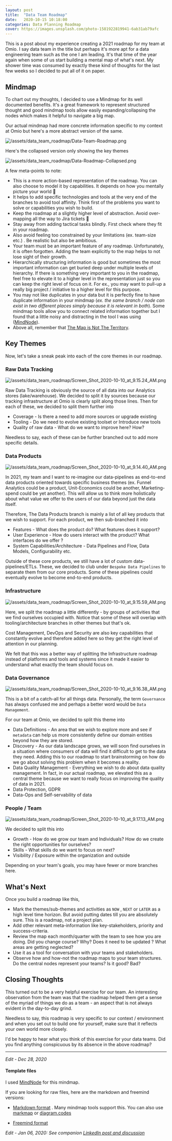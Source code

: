 ```yaml
---
layout: post
title:  "Data Team Roadmap"
date:   2020-10-15 10:18:00
categories: Data Planning Roadmap
cover: https://images.unsplash.com/photo-1581922819941-6ab31ab79afc
---
```


This is a post about my experience creating a 2021 roadmap for my team at Omio. I say data team in the title but perhaps it's more apt for a data engineering team such as the one I am leading. It's that time of the year again when some of us start building a mental map of what's next. My shower time was consumed by exactly these kind of thoughts for the last few weeks so I decided to put all of it on paper.

## Mindmap

To chart out my thoughts, I decided to use a Mindmap for its well documented benefits. It's a great framework to represent structured thought and good mindmap tools allow easily expanding/collapsing the nodes which makes it helpful to navigate a big map. 

Our actual mindmap had more concrete information specific to my context at Omio but here's a more abstract version of the same.

![/assets/data_team_roadmap/Data-Team-Roadmap.png](/assets/data_team_roadmap/Data-Team-Roadmap.png)

Here's the collapsed version only showing the key themes

![/assets/data_team_roadmap/Data-Roadmap-Collapsed.png](/assets/data_team_roadmap/Data-Roadmap-Collapsed.png)

A few meta-points to note:

- This is a more action-based representation of the roadmap. You can also choose to model it by capabilities. It depends on how you mentally picture your world 🙂
- It helps to add specific technologies and tools at the very end of the branches to avoid tool affinity. Think first of the problems you want to solve or capabilities you wish to build.
- Keep the roadmap at a slightly higher level of abstraction. Avoid over-mapping all the way to Jira tickets 🙂
- Stay away from adding tactical tasks blindly. First check where they fit in your roadmap.
- Also avoid feeling too constrained by your limitations (ex. team-size etc.) . Be realistic but also be ambitious.
- Your team must be an important feature of any roadmap. Unfortunately, it is often forgotten. Adding the team explicitly to the map helps to not lose sight of their growth.
- Hierarchically structuring information is good but sometimes the most important information can get buried deep under multiple levels of hierarchy. If there is something very important to you in the roadmap, feel free to elevate it to a higher level in the representation just so you can keep the right level of focus on it. For ex., you may want to pull-up a really big project / initiative to a higher level for this purpose.
- You may not like duplicates in your data but it is perfectly fine to have duplicate information in your mindmap (*ex. the same branch / node can exist in two different places simply because it is relevant in both*). Some mindmap tools allow you to connect related information together but I found that a little noisy and distracting in the tool I was using ([MindNode](https://mindnode.com/)).
- Above all, remember that [The Map is Not The Territory](https://fs.blog/2015/11/map-and-territory/).

## Key Themes

Now, let's take a sneak peak into each of the core themes in our roadmap. 

### Raw Data Tracking

![/assets/data_team_roadmap/Screen_Shot_2020-10-10_at_9.15.24_AM.png](/assets/data_team_roadmap/Screen_Shot_2020-10-10_at_9.15.24_AM.png)

Raw Data Tracking is obviously the source of all data into our Analytics stores (lake/warehouse). We decided to split it by sources because our tracking infrastructure at Omio is clearly split along those lines. Then for each of these, we decided to split them further into 

- Coverage - Is there a need to add more sources or upgrade existing
- Tooling - Do we need to evolve existing toolset or Introduce new tools
- Quality of raw data -  What do we want to improve here? How?

Needless to say, each of these can be further branched out to add more specific details. 

### Data Products

![/assets/data_team_roadmap/Screen_Shot_2020-10-10_at_9.14.40_AM.png](/assets/data_team_roadmap/Screen_Shot_2020-10-10_at_9.14.40_AM.png)

In 2021, my team and I want to re-imagine our data-pipelines as end-to-end data products oriented towards specific business themes (ex. Funnel Analytics could be a product, Unit-Economics could be another, Marketing-spend could be yet another). This will allow us to think more holistically about what value we offer to the users of our data beyond just the data itself. 

Therefore, The Data Products branch is mainly a list of all key products that we wish to support. For each product, we then sub-branched it into 

- Features - What does the product do? What features does it support?
- User Experience - How do users interact with the product? What interfaces do we offer ?
- System Capabilities/Architecture - Data Pipelines and Flow, Data Models, Configurability etc.

Outside of these core products, we still have a lot of custom data-pipelines/ETLs. These, we decided to club under `Bespoke Data Pipelines` to separate them from our core products. Some of these pipelines could eventually evolve to become end-to-end products. 

### Infrastructure

![/assets/data_team_roadmap/Screen_Shot_2020-10-10_at_9.15.59_AM.png](/assets/data_team_roadmap/Screen_Shot_2020-10-10_at_9.15.59_AM.png)

Here, we split the roadmap a little differently - by groups of activities that we find ourselves occupied with. Notice that some of these will overlap with tooling/architecture branches in other themes but that's ok. 

Cost Management, DevOps and Security are also key capabilities that constantly evolve and therefore added here so they get the right level of attention in our planning. 

We felt that this was a better way of splitting the Infrastructure roadmap instead of platforms and tools and systems since it made it easier to understand what exactly the team should focus on.

### Data Governance

![/assets/data_team_roadmap/Screen_Shot_2020-10-10_at_9.16.38_AM.png](/assets/data_team_roadmap/Screen_Shot_2020-10-10_at_9.16.38_AM.png)

This is a bit of a catch-all for all things data. Personally, the term `Governance` has always confused me and perhaps a better word would be `Data Management`. 

For our team at Omio, we decided to split this theme into

- Data Definitions - An area that we wish to explore more and see if `metadata` can help us more consistently define our domain entities beyond how they are stored.
- Discovery - As our data landscape grows, we will soon find ourselves in a situation where consumers of data will find it difficult to get to the data they need. Adding this to our roadmap to start brainstorming on how do we go about solving this problem when it becomes a reality.
- Data Quality Management - Everything we wish to do about data quality management. In fact, in our actual roadmap, we elevated this as a central theme because we want to really focus on improving the quality of data in 2021.
- Data Protection, GDPR
- Data-Ops and Self-servability of data

### People / Team

![/assets/data_team_roadmap/Screen_Shot_2020-10-10_at_9.17.13_AM.png](/assets/data_team_roadmap/Screen_Shot_2020-10-10_at_9.17.13_AM.png)

We decided to split this into 

- Growth - How do we grow our team and Individuals? How do we create the right opportunities for ourselves?
- Skills - What skills do we want to focus on next?
- Visibility / Exposure within the organization and outside

Depending on your team's goals, you may have fewer or more branches here.

## What's Next

Once you build a roadmap like this,

- Mark the themes/sub-themes and activities as `NOW` , `NEXT` or `LATER` as a high level time horizon. But avoid putting dates till you are absolutely sure. This is a roadmap, not a project plan.
- Add other relevant meta-information like key-stakeholders, priority and success-criteria.
- Review the map each month/quarter with the team to see how you are doing. Did you change course? Why? Does it need to be updated ? What areas are getting neglected?
- Use it as a tool for conversation with your teams and stakeholders.
- Observe how and how-not the roadmap maps to your team structures. Do the central nodes represent your teams? Is it good? Bad?

## Closing Thoughts

This turned out to be a very helpful exercise for our team. An interesting observation from the team was that the roadmap helped them get a sense of the myriad of things we do as a team - an aspect that is not always evident in the day-to-day grind.

Needless to say, this roadmap is very specific to our context / environment and when you set out to build one for yourself, make sure that it reflects your own world more closely.

I'd be happy to hear what you think of this exercise for your data teams. Did you find anything conspicuous by its absence in the above roadmap?

***

*Edit - Dec 28, 2020*

#### Template files

I used [MindNode](https://mindnode.com/) for this mindmap. 

If you are looking for raw files, here are the markdown and freemind versions:

* [Markdown format](/assets/data_team_roadmap/roadmap.md) . Many mindmap tools support this. You can also use [markmap](https://markmap.js.org/) or [diagram.codes](https://www.diagram.codes/)

* [Freemind format](/assets/data_team_roadmap/roadmap.mm)

*Edit - Jan 06, 2020: See companion [LinkedIn post and discussion](https://www.linkedin.com/posts/rahul-jain-83055b45_data-team-roadmap-activity-6748918763384573953-4nw2)*



